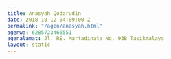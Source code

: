 ```yaml
---
title: Anasyah Qodarudin
date: 2018-10-12 04:09:00 Z
permalink: "/agen/anasyah.html"
agenwa: 6285723466551
agenalamat: Jl. RE. Martadinata No. 93B Tasikmalaya
layout: static
---
```


